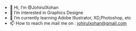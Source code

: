 - 👋 Hi, I’m @JohirulXohan
- 👀 I’m interested in Graphics Designe 
- 🌱 I’m currently learning Adobe Illustrator, XD,Photoshop, etc
- 📫 How to reach me mail me on : johirulxohan@gmail.com

<!---
JohirulXohan444/JohirulXohan444 is a ✨ special ✨ repository because its `README.md` (this file) appears on your GitHub profile.
You can click the Preview link to take a look at your changes.
--->
